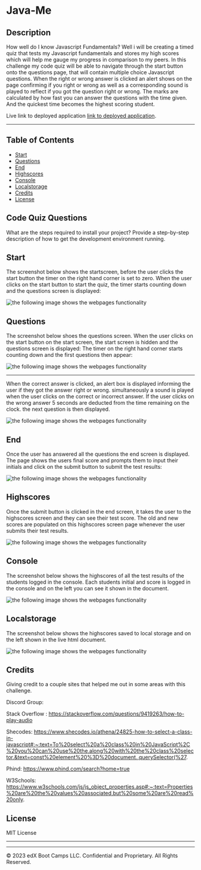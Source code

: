 # Java-Me

## Description 
How well do I know Javascript Fundamentals? Well i will be creating a timed quiz that tests my Javascript fundamentals and stores my high scores which will help me gauge my progress in comparison to my peers. In this challenge my code quiz will be able to navigate through the start button onto the questions page, that will contain multiple choice Javascript questions. When the right or wrong answer is clicked an alert shows on the page confirming if you right or wrong as well as a corresponding sound is played to reflect if you got the question right or wrong. The marks are calculated by how fast you can answer the questions with the time given. And the quickest time becomes the highest scoring student.






Live link to deployed application [link to deployed application](https://estherbab.github.io/Java-Me/).

---


## Table of Contents 



* [Start](#start)
* [Questions](#questions)
* [End](#end)
* [Highscores](#highscores)
* [Console](#console)
* [Localstorage](#localstorage)
* [Credits](#credits)
* [License](#license)


## Code Quiz Questions

What are the steps required to install your project? Provide a step-by-step description of how to get the development environment running.



## Start



The screenshot below shows the startscreen, before the user clicks the start button the timer on the right hand corner is set to zero. When the user clicks on the start button to start the quiz, the timer starts counting down and the questions screen is displayed:


![the following image shows the webpages functionality](assets/images/Screenshot%202024-01-24%20at%2000.12.00.png)



## Questions

The screenshot below shoes the questions screen. When the user clicks on the start button on the start screen, the start screen is hidden and the questions screen is displayed: The timer on the right hand corner starts counting down and the first questions then appear:


![the following image shows the webpages functionality](assets/images/Screenshot%202024-01-23%20at%2023.08.42.png)



---



When the correct answer is clicked, an alert box is displayed informing the user if they got the answer right or wrong. simultaneously a sound is played when the user clicks on the correct or incorrect answer. If the user clicks on the wrong answer 5 seconds are deducted from the time remaining on the clock. the next question is then displayed.


![the following image shows the webpages functionality](assets/images/Screenshot%202024-01-23%20at%2023.08.56.png)



## End

Once the user has answered all the questions the end screen is displayed. The page shows the users final score and prompts them to input their initials and click on the submit button to submit the test results:


![the following image shows the webpages functionality](assets/images/Screenshot%202024-01-23%20at%2023.09.22.png)



## Highscores

Once the submit button is clicked in the end screen, it takes the user to the highscores screen and they can see their test score. The old and new scores are populated on this highscores screen page whenever the user submits their test results.


![the following image shows the webpages functionality](assets/images/Screenshot%202024-01-23%20at%2023.30.48.png)



## Console

The screenshot below shows the highscores of all the test results of the students logged in the console. Each students initial and score is logged in the console and on the left you can see it shown in the document.


![the following image shows the webpages functionality](assets/images/Screenshot%202024-01-23%20at%2023.32.00.png)



## Localstorage

The screenshot below shows the highscores saved to local storage and on the left shown in the live html document.


![the following image shows the webpages functionality](assets/images/Screenshot%202024-01-23%20at%2023.31.34.png)



## Credits

Giving credit to a couple sites that helped me out in some areas with this challenge.

Discord Group:

Stack Overflow : https://stackoverflow.com/questions/9419263/how-to-play-audio

Shecodes: https://www.shecodes.io/athena/24825-how-to-select-a-class-in-javascript#:~:text=To%20select%20a%20class%20in%20JavaScript%2C%20you%20can%20use%20the,along%20with%20the%20class%20selector.&text=const%20element%20%3D%20document.,querySelector(%27.

Phind: https://www.phind.com/search?home=true

W3Schools: https://www.w3schools.com/js/js_object_properties.asp#:~:text=Properties%20are%20the%20values%20associated,but%20some%20are%20read%20only.





## License

MIT License


---

---

© 2023 edX Boot Camps LLC. Confidential and Proprietary. All Rights Reserved.
